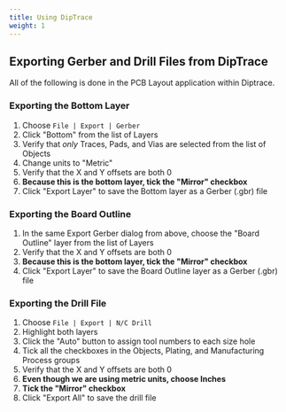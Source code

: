 ```yaml
---
title: Using DipTrace
weight: 1
---
```


## Exporting Gerber and Drill Files from DipTrace

All of the following is done in the PCB Layout application within Diptrace.

### Exporting the Bottom Layer

1. Choose `File | Export | Gerber`
2. Click "Bottom" from the list of Layers
3. Verify that *only* Traces, Pads, and Vias are selected from the list of Objects
4. Change units to "Metric"
5. Verify that the X and Y offsets are both 0
6. **Because this is the bottom layer, tick the "Mirror" checkbox**
7. Click "Export Layer" to save the Bottom layer as a Gerber (.gbr) file

### Exporting the Board Outline

1. In the same Export Gerber dialog from above, choose the "Board Outline" layer from the list of Layers
2. Verify that the X and Y offsets are both 0
3. **Because this is the bottom layer, tick the "Mirror" checkbox**
4. Click "Export Layer" to save the Board Outline layer as a Gerber (.gbr) file

### Exporting the Drill File

1. Choose `File | Export | N/C Drill`
2. Highlight both layers
3. Click the "Auto" button to assign tool numbers to each size hole
4. Tick all the checkboxes in the Objects, Plating, and Manufacturing Process groups
5. Verify that the X and Y offsets are both 0
6. **Even though we are using metric units, choose Inches**
7. **Tick the "Mirror" checkbox**
8. Click "Export All" to save the drill file
